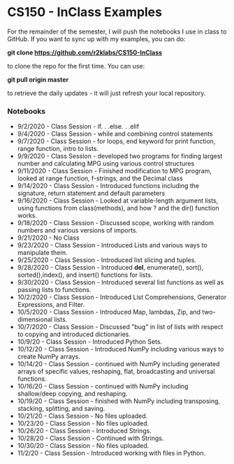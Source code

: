# CS150 - InClass Examples
For the remainder of the semester, I will push the notebooks I use in class to GitHub. If you want to sync up with my examples, you can do:

**git clone https://github.com/r2klabs/CS150-InClass** 

to clone the repo for the first time. You can use:
 
**git pull origin master** 

to retrieve the daily updates - it will just refresh your local repository.

### Notebooks
- 9/2/2020 - Class Session - if. . .else. . .elif
- 9/4/2020 - Class Session - while and combining control statements
- 9/7/2020 - Class Session - for loops, end keyword for print function, range function, intro to lists. 
- 9/9/2020 - Class Session - developed two programs for finding largest number and calculating MPG using various control structures
- 9/11/2020 - Class Session - Finished modification to MPG program, looked at range function, f-strings, and the Decimal class
- 9/14/2020 - Class Session - Introduced functions including the signature, return statement and default parameters
- 9/16/2020 - Class Session - Looked at variable-length argument lists, using functions from class(methods), and how ? and the dir() function works.
- 9/18/2020 - Class Session - Discussed scope, working with random numbers and various versions of imports.
- 9/21/2020 - No Class
- 9/23/2020 - Class Session - Introduced Lists and various ways to manipulate them.
- 9/25/2020 - Class Session - Introduced list slicing and tuples.
- 9/28/2020 - Class Session - Introduced **del**, enumerate(), sort(), sorted(),index(), and insert() functions for lists.
- 9/30/2020 - Class Session - Introduced several list functions as well as passing lists to functions.
- 10/2/2020 - Class Session - Introduced List Comprehensions, Generator Expressions, and Filter.
- 10/5/2020 - Class Session - Introduced Map, lambdas, Zip, and two-dimensional lists.
- 10/7/2020 - Class Session - Discussed "bug" in list of lists with respect to copying and introduced dictionaries.
- 10/9/20 - Class Session - Introduced Python Sets.
- 10/12/20 - Class Session - Introduced NumPy including various ways to create NumPy arrays.
- 10/14/20 - Class Session - continued with NumPy including generated arrays of specific values, reshaping, flat, broadcasting and universal functions.
- 10/16/20 - Class Session - continued with NumPy including shallow/deep copying, and reshaping.
- 10/19/20 - Class Session - finished with NumPy including transposing, stacking, splitting, and saving.
- 10/21/20 - Class Session - No files uploaded.
- 10/23/20 - Class Session - No files uploaded.
- 10/26/20 - Class Session - Introduced Strings.
- 10/28/20 - Class Session - Continued with Strings.
- 10/30/20 - Class Session - No files uploaded.
- 11/2/20 - Class Session - Introduced working with files in Python.